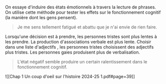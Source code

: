 On essaye d'induire des états émotionnels à travers la lecture de phrases. On utilise cette méthode pour tester les effets sur le fonctionnement cognitif (la manière dont les gens pensent).

> Je me sens tellement fatigué et abattu que je n'ai envie de rien faire.

Lorsqu'une décision est à prendre, les personnes tristes sont plus lentes à les prendre.
La production d'associations verbale est plus lente.
Choisir dans une liste d'adjectifs , les personnes tristes choisissent des adjectifs plus tristes.
Les personnes gaies produisent plus de verbalisation.

> L'état négatif semble produire un certain ralentissement dans le fonctionnement cognitif.


![[Chap 1 Un coup d'oeil sur l'histoire 2024-25 1.pdf#page=39]]